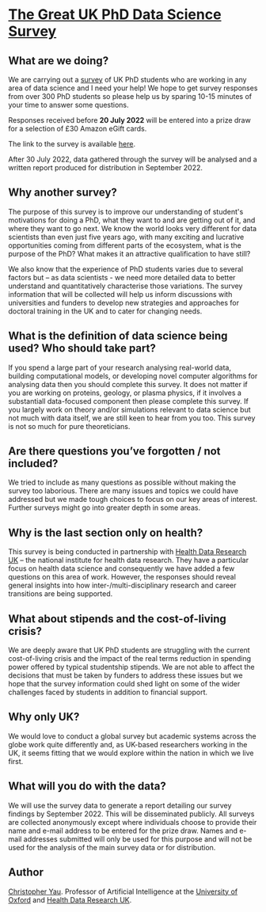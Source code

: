 # [The Great UK PhD Data Science Survey](https://forms.gle/u55swJNChHbaKMMS6)

## What are we doing?

We are carrying out a [survey](https://forms.gle/u55swJNChHbaKMMS6) of UK PhD students who are working in any area of data science and I need your help! We hope to get survey responses from over 300 PhD students so please help us by sparing 10-15 minutes of your time to answer some questions.

Responses received before **20 July 2022** will be entered into a prize draw for a selection of £30 Amazon eGift cards. 

The link to the survey is available [here](https://forms.gle/u55swJNChHbaKMMS6).

After 30 July 2022, data gathered through the survey will be analysed and a written report produced for distribution in September 2022.

## Why another survey?

The purpose of this survey is to improve our understanding of student's motivations for doing a PhD, what they want to and are getting out of it, and where they want to go next. We know the world looks very different for data scientists than even just five years ago, with many exciting and lucrative opportunities coming from different parts of the ecosystem, what is the purpose of the PhD? What makes it an attractive qualification to have still? 

We also know that the experience of PhD students varies due to several factors but – as data scientists - we need more detailed data to better understand and quantitatively characterise those variations. The survey information that will be collected will help us inform discussions with universities and funders to develop new strategies and approaches for doctoral training in the UK and to cater for changing needs.  

## What is the definition of data science being used? Who should take part?

If you spend a large part of your research analysing real-world data, building computational models, or developing novel computer algorithms for analysing data then you should complete this survey. It does not matter if you are working on proteins, geology, or plasma physics, if it involves a substantiall data-focused component then please complete this survey. If you largely work on theory and/or simulations relevant to data science but not much with data itself, we are still keen to hear from you too. This survey is not so much for pure theoreticians.

## Are there questions you’ve forgotten / not included?

We tried to include as many questions as possible without making the survey too laborious. There are many issues and topics we could have addressed but we made tough choices to focus on our key areas of interest. Further surveys might go into greater depth in some areas.

## Why is the last section only on health?

This survey is being conducted in partnership with [Health Data Research UK](https://www.hdruk.ac.uk/) – the national institute for health data research. They have a particular focus on health data science and consequently we have added a few questions on this area of work. However, the responses should reveal general insights into how inter-/multi-disciplinary research and career transitions are being supported.

## What about stipends and the cost-of-living crisis?

We are deeply aware that UK PhD students are struggling with the current cost-of-living crisis and the impact of the real terms reduction in spending power offered by typical studentship stipends. We are not able to affect the decisions that must be taken by funders to address these issues but we hope that the survey information could shed light on some of the wider challenges faced by students in addition to financial support.

## Why only UK?

We would love to conduct a global survey but academic systems across the globe work quite differently and, as UK-based researchers working in the UK, it seems fitting that we would explore within the nation in which we live first.

## What will you do with the data?

We will use the survey data to generate a report detailing our survey findings by September 2022. This will be disseminated publicly. All surveys are collected anonymously except where individuals choose to provide their name and e-mail address to be entered for the prize draw. Names and e-mail addresses submitted will only be used for this purpose and will not be used for the analysis of the main survey data or for distribution.

## Author

[Christopher Yau](https://www.wrh.ox.ac.uk/team/christoper-yau). Professor of Artificial Intelligence at the [University of Oxford](http://www.ox.ac.uk) and [Health Data Research UK](https://www.hdruk.ac.uk/). 
